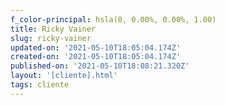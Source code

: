 ```yaml
---
f_color-principal: hsla(0, 0.00%, 0.00%, 1.00)
title: Ricky Vainer
slug: ricky-vainer
updated-on: '2021-05-10T18:05:04.174Z'
created-on: '2021-05-10T18:05:04.174Z'
published-on: '2021-05-10T18:08:21.320Z'
layout: '[cliente].html'
tags: cliente
---
```




